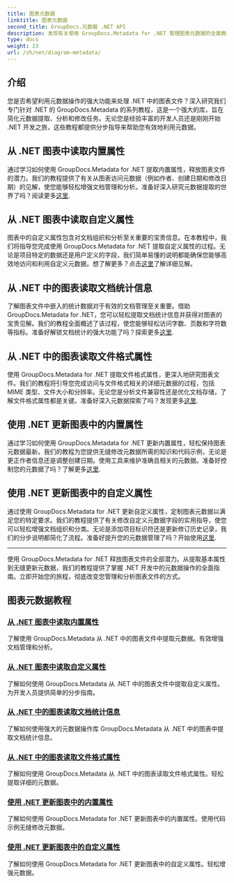 ```yaml
---
title: 图表元数据
linktitle: 图表元数据
second_title: GroupDocs.元数据 .NET API
description: 发现有关使用 GroupDocs.Metadata for .NET 管理图表元数据的全面教程。轻松提取、更新和分析属性。
type: docs
weight: 23
url: /zh/net/diagram-metadata/
---
```

## 介绍

您是否希望利用元数据操作的强大功能来处理 .NET 中的图表文件？深入研究我们专门针对 .NET 的 GroupDocs.Metadata 的系列教程，这是一个强大的库，旨在简化元数据提取、分析和修改任务。无论您是经验丰富的开发人员还是刚刚开始 .NET 开发之旅，这些教程都提供分步指导来帮助您有效地利用元数据。

## 从 .NET 图表中读取内置属性

通过学习如何使用 GroupDocs.Metadata for .NET 提取内置属性，释放图表文件的潜力。我们的教程提供了有关从图表访问元数据（例如作者、创建日期和修改日期）的见解，使您能够轻松增强文档管理和分析。准备好深入研究元数据提取的世界了吗？阅读更多[这里](./read-built-in-properties-diagrams/).

## 从 .NET 图表中读取自定义属性

图表中的自定义属性包含对文档组织和分析至关重要的宝贵信息。在本教程中，我们将指导您完成使用 GroupDocs.Metadata for .NET 提取自定义属性的过程。无论是项目特定的数据还是用户定义的字段，我们简单易懂的说明都能确保您能够高效地访问和利用自定义元数据。想了解更多？点击[这里](./read-custom-properties-diagrams/)了解详细见解。

## 从 .NET 中的图表读取文档统计信息

了解图表文件中嵌入的统计数据对于有效的文档管理至关重要。借助 GroupDocs.Metadata for .NET，您可以轻松提取文档统计信息并获得对图表的宝贵见解。我们的教程全面概述了该过程，使您能够轻松访问字数、页数和字符数等指标。准备好解锁文档统计的强大功能了吗？探索更多[这里](./read-document-statistics-diagrams/).

## 从 .NET 中的图表读取文件格式属性

使用 GroupDocs.Metadata for .NET 提取文件格式属性，更深入地研究图表文件。我们的教程将引导您完成访问与文件格式相关的详细元数据的过程，包括 MIME 类型、文件大小和分辨率。无论您是分析文件兼容性还是优化文档存储，了解文件格式属性都是关键。准备好深入元数据探索了吗？发现更多[这里](./read-file-format-properties-diagrams/).

## 使用 .NET 更新图表中的内置属性

通过学习如何使用 GroupDocs.Metadata for .NET 更新内置属性，轻松保持图表元数据最新。我们的教程为您提供无缝修改元数据所需的知识和代码示例，无论是更正作者信息还是调整创建日期。使用工具来维护准确且相关的元数据。准备好控制您的元数据了吗？了解更多[这里](./update-built-in-properties-diagrams/).

## 使用 .NET 更新图表中的自定义属性

通过使用 GroupDocs.Metadata for .NET 更新自定义属性，定制图表元数据以满足您的特定要求。我们的教程提供了有关修改自定义元数据字段的实用指导，使您可以轻松增强文档组织和分类。无论是添加项目标识符还是更新修订历史记录，我们的分步说明都简化了流程。准备好提升您的元数据管理了吗？开始使用[这里](./update-custom-properties-diagrams/).

----

使用 GroupDocs.Metadata for .NET 释放图表文件的全部潜力。从提取基本属性到无缝更新元数据，我们的教程提供了掌握 .NET 开发中的元数据操作的全面指南。立即开始您的旅程，彻底改变您管理和分析图表文件的方式。
## 图表元数据教程
### [从 .NET 图表中读取内置属性](./read-built-in-properties-diagrams/)
了解使用 GroupDocs.Metadata 从 .NET 中的图表文件中提取元数据。有效增强文档管理和分析。
### [从 .NET 图表中读取自定义属性](./read-custom-properties-diagrams/)
了解如何使用 GroupDocs.Metadata 从 .NET 中的图表文件中提取自定义属性。为开发人员提供简单的分步指南。
### [从 .NET 中的图表读取文档统计信息](./read-document-statistics-diagrams/)
了解如何使用强大的元数据操作库 GroupDocs.Metadata 从 .NET 中的图表中提取文档统计信息。
### [从 .NET 中的图表读取文件格式属性](./read-file-format-properties-diagrams/)
了解如何使用 GroupDocs.Metadata 从 .NET 中的图表读取文件格式属性。轻松提取详细的元数据。
### [使用 .NET 更新图表中的内置属性](./update-built-in-properties-diagrams/)
了解如何使用 GroupDocs.Metadata for .NET 更新图表中的内置属性。使用代码示例无缝修改元数据。
### [使用 .NET 更新图表中的自定义属性](./update-custom-properties-diagrams/)
了解如何使用 GroupDocs.Metadata for .NET 更新图表中的自定义属性。轻松增强元数据。
